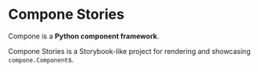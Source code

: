 # Compone Stories

Compone is a **Python component framework**.

Compone Stories is a Storybook-like project for rendering and showcasing
`compone.Component`s.
